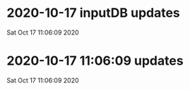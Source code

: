 
# 2020-10-17 inputDB updates 
 Sat Oct 17 11:06:09 2020 


# 2020-10-17 11:06:09 updates 
 Sat Oct 17 11:06:09 2020 

